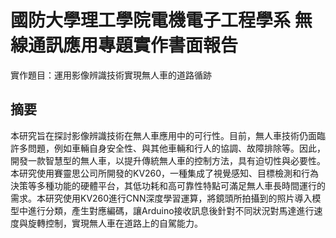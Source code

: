 # 國防大學理工學院電機電子工程學系 無線通訊應用專題實作書面報告
實作題目：運用影像辨識技術實現無人車的道路循跡

## 摘要
本研究旨在探討影像辨識技術在無人車應用中的可行性。目前，無人車技術仍面臨許多問題，例如車輛自身安全性、與其他車輛和行人的協調、故障排除等。因此，開發一款智慧型的無人車，以提升傳統無人車的控制方法，具有迫切性與必要性。
本研究使用賽靈思公司所開發的KV260，一種集成了視覺感知、目標檢測和行為決策等多種功能的硬體平台，其低功耗和高可靠性特點可滿足無人車長時間運行的需求。本研究使用KV260進行CNN深度學習運算，將鏡頭所拍攝到的照片導入模型中進行分類，產生對應編碼，讓Arduino接收訊息後針對不同狀況對馬達進行速度與旋轉控制，實現無人車在道路上的自駕能力。

